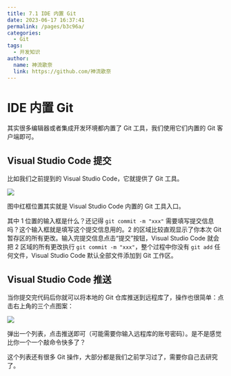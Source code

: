 ```yaml
---
title: 7.1 IDE 内置 Git
date: 2023-06-17 16:37:41
permalink: /pages/b3c96a/
categories:
  - Git
tags:
  - 开发知识
author: 
  name: 神流歌奈
  link: https://github.com/神流歌奈
---
```

# IDE 内置 Git

其实很多编辑器或者集成开发环境都内置了 Git 工具，我们使用它们内置的 Git 客户端即可。

## Visual Studio Code 提交

比如我们之前提到的 Visual Studio Code，它就提供了 Git 工具。

![](https://gitlab.com/kiriha/my-public-pictures/-/raw/main/kana/git-guide/71.1.png)

图中红框位置其实就是 Visual Studio Code 内置的 Git 工具入口。

其中 1 位置的输入框是什么？还记得 `git commit -m "xxx"` 需要填写提交信息吗？这个输入框就是填写这个提交信息用的。2 的区域比较直观显示了你本次 Git 暂存区的所有更改。输入完提交信息点击“提交”按钮，Visual Studio Code 就会把 2 区域的所有更改执行 `git commit -m "xxx"`，整个过程中你没有 `git add` 任何文件，Visual Studio Code 默认全部文件添加到 Git 工作区。

## Visual Studio Code 推送

当你提交完代码后你就可以将本地的 Git 仓库推送到远程库了，操作也很简单：点击右上角的三个点图案：

![](https://gitlab.com/kiriha/my-public-pictures/-/raw/main/kana/git-guide/71.2.png)

弹出一个列表，点击推送即可（可能需要你输入远程库的账号密码）。是不是感觉比你一个一个敲命令快多了？

这个列表还有很多 Git 操作，大部分都是我们之前学习过了，需要你自己去研究了。
